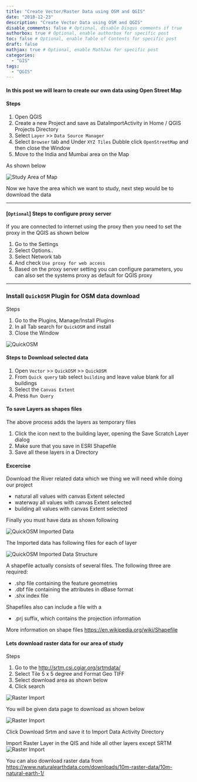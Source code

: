 ```yaml
---
title: "Create Vector/Raster Data using OSM and QGIS"
date: "2018-12-23"
description: "Create Vector Data using OSM and QGIS"
disable_comments: false # Optional, disable Disqus comments if true
authorbox: true # Optional, enable authorbox for specific post
toc: false # Optional, enable Table of Contents for specific post
draft: false
mathjax: true # Optional, enable MathJax for specific post
categories:
  - "GIS"
tags:
  - "QGIS"
---
```


#### In this post we will learn to create our own data using Open Street Map

#### Steps

1. Open QGIS
2. Create a new Project and save as DataImportActivity in Home / QGIS Projects Directory
3. Select `Layer` >> `Data Source Manager`
4. Select `Browser` tab and Under `XYZ Tiles` Dubble click `OpenStreetMap` and then close the Window
5. Move to the India and Mumbai area on the Map

As shown below

![Study Area of Map ](studyarea.png)

Now we have the area which we want to study, next step would be to download the data

--------------------------------

#### [`Optional`] Steps to configure proxy server

If you are connected to internet using the proxy then you need to set the proxy in the QGIS as shown below

1. Go to the Settings
2. Select Options..
3. Select Network tab
4. And check `Use proxy for web access`
5. Based on the proxy server setting you can configure parameters, you can also set the systems proxy as default for QGIS proxy

----------------------------------

### Install `QuickOSM` Plugin for OSM data download

Steps

1. Go to the Plugins, Manage/Install Plugins
2. In all Tab search for `QuickOSM` and install
3. Close the Window

![QuickOSM ](quickOSM.png)

#### Steps to Download selected data
1. Open `Vector` >> `QuickOSM` >> `QuickOSM`
2. From `Quick query` tab  select `building` and leave value blank for all buildings
3. Select the `Canvas Extent`
4. Press `Run Query`

#### To save Layers as shapes files

The above process adds the layers as temporary files

1. Click the icon next to the building layer, opening the Save Scratch Layer dialog
2. Make sure that you save in ESRI Shapefile
3. Save all these layers in a Directory

#### Excercise

Download the River related data which we thing we will need while doing our project

+ natural all values with canvas Extent selected
+ waterway all values with canvas Extent selected
+ building all values with canvas Extent selected


Finally you must have data as shown following

![QuickOSM Imported Data ](importedData.png)



The Imported data has following files for each of layer

![QuickOSM Imported Data Structure ](qgis-files_shape.png)


A shapefile actually consists of several files. The following three are required:

+ .shp file containing the feature geometries
+ .dbf file containing the attributes in dBase format
+ .shx index file

Shapefiles also can include a file with a

+ .prj suffix, which contains the projection information

More information on shape files https://en.wikipedia.org/wiki/Shapefile

#### Lets download raster data for our area of study

Steps

1. Go to the http://srtm.csi.cgiar.org/srtmdata/
2. Select Tile 5 x 5 degree and Format Geo TIFF
3. Select download area as shown below
4. Click search

![Raster Import ](rasterdownload.png)


You will be given data page to download as shown below

![Raster Import ](rasterdownload2.png)

Click Download Srtm and save it to Import Data Activity Directory


Import Raster Layer in the QIS and hide all other layers except SRTM
![Raster Import ](importRaster.png)


You can also download raster data from https://www.naturalearthdata.com/downloads/10m-raster-data/10m-natural-earth-1/
